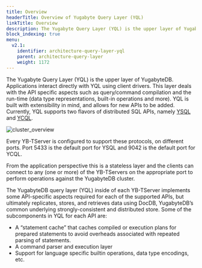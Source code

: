 ```yaml
---
title: Overview
headerTitle: Overview of Yugabyte Query Layer (YQL)
linkTitle: Overview
description: The Yugabyte Query Layer (YQL) is the upper layer of YugabyteDB. Applications interact directly with YQL using client drivers.
block_indexing: true
menu:
  v2.1:
    identifier: architecture-query-layer-yql
    parent: architecture-query-layer
    weight: 1172
---
```


The Yugabyte Query Layer (YQL) is the upper layer of YugabyteDB. Applications interact directly with YQL using client drivers. This layer deals with the API specific aspects such as query/command compilation and the run-time (data type representations, built-in operations and more). YQL is built with extensibility in mind, and allows for new APIs to be added. Currently, YQL supports two flavors of distributed SQL APIs, namely [YSQL](../../../api/ysql) and [YCQL](../../../api/ycql).

![cluster_overview](/images/architecture/cluster_overview.png)

Every YB-TServer is configured to support these protocols, on different ports. Port 5433 is the default port for YSQL and 9042 is the default port for YCQL.

From the application perspective this is a stateless layer and the clients can connect to any (one or more) of the YB-TServers on the appropriate port to perform operations against the YugabyteDB cluster.

The YugabyteDB query layer (YQL) inside of each YB-TServer implements some API-specific aspects required for each of the supported APIs, but ultimately replicates, stores, and retrieves data using DocDB, YugabyteDB’s common underlying strongly-consistent and distributed store. Some of the subcomponents in YQL for each API are:

- A “statement cache” that caches compiled or execution plans for prepared statements to avoid overheads associated with repeated parsing of statements.
- A command parser and execution layer
- Support for language specific builtin operations, data type encodings, etc.
